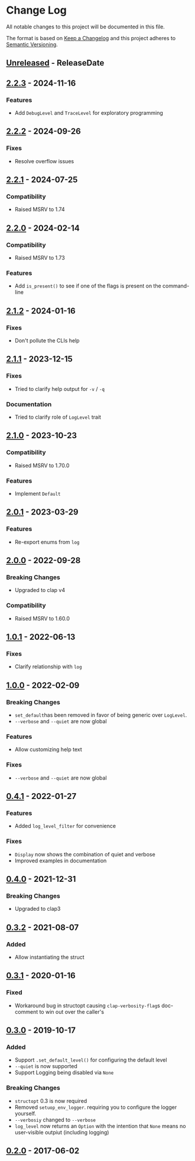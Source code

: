# Change Log
All notable changes to this project will be documented in this file.

The format is based on [Keep a Changelog](http://keepachangelog.com/)
and this project adheres to [Semantic Versioning](http://semver.org/).

<!-- next-header -->
## [Unreleased] - ReleaseDate

## [2.2.3] - 2024-11-16

### Features

- Add `DebugLevel` and `TraceLevel` for exploratory programming

## [2.2.2] - 2024-09-26

### Fixes

- Resolve overflow issues

## [2.2.1] - 2024-07-25

### Compatibility

- Raised MSRV to 1.74

## [2.2.0] - 2024-02-14

### Compatibility

- Raised MSRV to 1.73

### Features

- Add `is_present()` to see if one of the flags is present on the command-line

## [2.1.2] - 2024-01-16

### Fixes

- Don't pollute the CLIs help

## [2.1.1] - 2023-12-15

### Fixes

- Tried to clarify help output for `-v` / `-q`

### Documentation

- Tried to clarify role of `LogLevel` trait

## [2.1.0] - 2023-10-23

### Compatibility

- Raised MSRV to 1.70.0

### Features

- Implement `Default`

## [2.0.1] - 2023-03-29

### Features

- Re-export enums from `log`

## [2.0.0] - 2022-09-28

### Breaking Changes

- Upgraded to clap v4

### Compatibility

- Raised MSRV to 1.60.0

## [1.0.1] - 2022-06-13

### Fixes

- Clarify relationship with `log`

## [1.0.0] - 2022-02-09

### Breaking Changes

- `set_default`has been removed in favor of being generic over `LogLevel`.
- `--verbose` and `--quiet` are now global

### Features

- Allow customizing help text

### Fixes

- `--verbose` and `--quiet` are now global

## [0.4.1] - 2022-01-27

### Features

- Added `log_level_filter` for convenience

### Fixes

- `Display` now shows the combination of quiet and verbose
- Improved examples in documentation

## [0.4.0] - 2021-12-31

### Breaking Changes

- Upgraded to clap3

## [0.3.2] - 2021-08-07

### Added

- Allow instantiating the struct

## [0.3.1] - 2020-01-16

### Fixed

- Workaround bug in structopt causing `clap-verbosity-flag`s doc-comment to win out over the caller's

## [0.3.0] - 2019-10-17
### Added
- Support `.set_default_level()` for configuring the default level
- `--quiet` is now supported
- Support Logging being disabled via `None`

### Breaking Changes
- `structopt` 0.3 is now required
- Removed `setuop_env_logger`. requiring you to configure the logger yourself.
- `--verbosiy` changed to `--verbose`
- `log_level` now returns an `Option` with the intention that `None` means no user-visible outpiut (including logging)

## [0.2.0] - 2017-06-02

<!-- next-url -->
[Unreleased]: https://github.com/clap-rs/clap-verbosity-flag/compare/v2.2.3...HEAD
[2.2.3]: https://github.com/clap-rs/clap-verbosity-flag/compare/v2.2.2...v2.2.3
[2.2.2]: https://github.com/clap-rs/clap-verbosity-flag/compare/v2.2.1...v2.2.2
[2.2.1]: https://github.com/clap-rs/clap-verbosity-flag/compare/v2.2.0...v2.2.1
[2.2.0]: https://github.com/clap-rs/clap-verbosity-flag/compare/v2.1.2...v2.2.0
[2.1.2]: https://github.com/clap-rs/clap-verbosity-flag/compare/v2.1.1...v2.1.2
[2.1.1]: https://github.com/clap-rs/clap-verbosity-flag/compare/v2.1.0...v2.1.1
[2.1.0]: https://github.com/clap-rs/clap-verbosity-flag/compare/v2.0.1...v2.1.0
[2.0.1]: https://github.com/clap-rs/clap-verbosity-flag/compare/v2.0.0...v2.0.1
[2.0.0]: https://github.com/clap-rs/clap-verbosity-flag/compare/v1.0.1...v2.0.0
[1.0.1]: https://github.com/clap-rs/clap-verbosity-flag/compare/v1.0.0...v1.0.1
[1.0.0]: https://github.com/clap-rs/clap-verbosity-flag/compare/v0.4.1...v1.0.0
[0.4.1]: https://github.com/clap-rs/clap-verbosity-flag/compare/v0.4.0...v0.4.1
[0.4.0]: https://github.com/clap-rs/clap-verbosity-flag/compare/v0.3.2...v0.4.0
[0.3.2]: https://github.com/clap-rs/clap-verbosity-flag/compare/v0.3.1...v0.3.2
[0.3.1]: https://github.com/clap-rs/clap-verbosity-flag/compare/v0.3.0...v0.3.1
[0.3.0]: https://github.com/clap-rs/clap-verbosity-flag/compare/0.2.0...v0.3.0
[0.2.0]: https://github.com/clap-rs/clap-verbosity-flag/compare/v0.1.0...0.2.0
